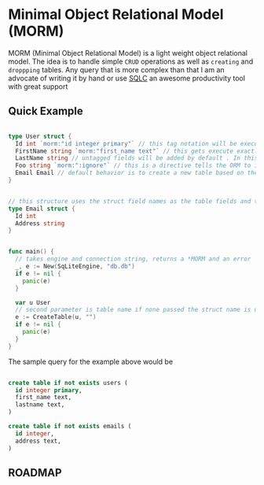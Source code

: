 # Minimal Object Relational Model (MORM)

MORM (Minimal Object Relational Model) is a light weight object relational model. The idea is to handle simple `CRUD` operations as well as `creating` and `droppping` tables. Any query that is more complex than that I am an advocate of writing it by hand or use [SQLC](https://sqlc.dev/) an awesome productivity tool with great support


## Quick Example

```go

type User struct {
  Id int `morm:"id integer primary"` // this tag notation will be executed exactly as it is
  FirstName string `morm:"first_name text"` // this gets execute exactly as it is using first_name as the field name
  LastName string // untagged fields will be added by default . In this case the field name is lastname
  Foo string `morm:":ignore"` // this is a directive tells the ORM to ignore this field
  Email Email // default behavior is to create a new table based on the struct
}


// this structure uses the struct field names as the table fields and the data types as well
type Email struct {
  Id int
  Address string
}


func main() {
  // takes engine and connection string, returns a *MORM and an error
  _, e := New(SqLiteEngine, "db.db")
  if e != nil {
    panic(e)
  }

  var u User
  // second parameter is table name if none passed the struct name is use, in this case users would be use
  e := CreateTable(u, "")
  if e != nil {
    panic(e)
  }
}

```

The sample query for the example above would be

```sql

create table if not exists users (
  id integer primary,
  first_name text,
  lastname text,
)

create table if not exists emails (
  id integer,
  address text,
)
```


## ROADMAP
